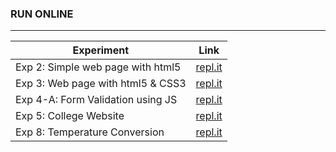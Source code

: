 ### RUN ONLINE

------------

| Experiment                        | Link                                                   |
| --------------------------------- | ------------------------------------------------------ |
| Exp 2: Simple web page with html5 | [repl.it](https://repl.it/@VaibhavSingh4/exp-2)        |
| Exp 3: Web page with html5 & CSS3 | [repl.it](https://repl.it/@VaibhavSingh4/exp3-css)     |
| Exp 4-A: Form Validation using JS | [repl.it](https://repl.it/@VaibhavSingh4/exp4-A)       |
| Exp 5: College Website            | [repl.it](https://repl.it/@VaibhavSingh4/exp5-college) |
| Exp 8: Temperature Conversion     | [repl.it](https://repl.it/@VaibhavSingh4/exp8-C-to-F)  |